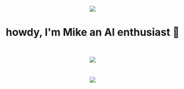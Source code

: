 <p align="center">
  <a href="https://github.com/molexai"><img src="https://github.com/MichaelTheChef/MichaelTheChef/assets/85833344/01e794ec-6c7d-442e-8a73-1b1edd033da1"></a>
</p>

<h1 align="center">
  howdy, I'm Mike an AI enthusiast 👋
</h1> 
<br/>

<p align="center">
  <img src="https://github-readme-streak-stats.herokuapp.com/?user=drkostas&theme=gotham"/>
</p>

<h1></h1>

<p align="center">
  <img src="https://skillicons.dev/icons?i=java,ts,py,rust,c,docker,git,github,githubactions,gitlab,gradle,kubernetes,linux"/>
</p>

